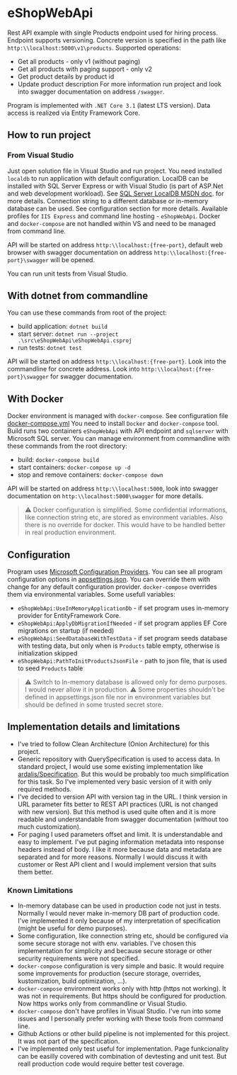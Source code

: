 # eShopWebApi
Rest API example with single Products endpoint used for hiring process. Endpoint supports versioning. Concrete version is specified in the path like `http:\\localhost:5000\v1\products`.
Supported operations:
* Get all products - only v1 (without paging)
* Get all products with paging support - only v2
* Get product details by product id
* Update product description
For more information run project and look into swagger documentation on address `/swagger`.

Program is implemented with `.NET Core 3.1` (latest LTS version). Data access is realized via Entity Framework Core.

## How to run project
### From Visual Studio
Just open solution file in Visual Studio and run project. You need installed `localdb` to run application with default configuration. LocalDB can be installed with SQL Server Express or
with Visual Studio (is part of ASP.Net and web development workload). See [SQL Server LocalDB MSDN doc](https://docs.microsoft.com/en-us/sql/database-engine/configure-windows/sql-server-express-localdb?view=sql-server-ver15).
for more details. Connection string to a different database or in-memory database can be used. See configuration section for more details.
Available profiles for `IIS Express` and command line hosting - `eShopWebApi`. Docker and `docker-compose` are not handled within VS and need to be managed from command line.

API will be started on address `http:\\localhost:{free-port}`, default web browser with swagger documentation on address `http:\\localhost:{free-port}\swagger` will be opened.

You can run unit tests from Visual Studio.

## With dotnet from commandline
You can use these commands from root of the project:
* build application: `dotnet build`
* start server: `dotnet run --project .\src\eShopWebApi\eShopWebApi.csproj`
* run tests: `dotnet test`

API will be started on address `http:\\localhost:{free-port}`. Look into the commandline for concrete address. Look into `http:\\localhost:{free-port}\swagger` for swagger documentation.

## With Docker
Docker environment is managed with `docker-compose`. See configuration file [docker-compose.yml](./docker-compose.yml) You need to install `Docker` and `docker-compose` tool.
Build runs two containers `eShopWebApi` with API endpoint and `sqlserver` with Microsoft SQL server.
You can manage environment from commandline with these commands from the root directory:
* build: `docker-compose build`
* start containers: `docker-compose up -d`
* stop and remove containers: `docker-compose down`

API will be started on address `http:\\localhost:5000`, look into swagger documentation on `http:\\localhost:5000\swagger` for more details.

> :warning: Docker configuration is simplified. Some confidential informations, like connection string etc, are stored as environment variables. Also there is no override for docker. This would have to be handled better in real production environment.

## Configuration
Program uses [Microsoft Configuration Providers](https://docs.microsoft.com/en-us/aspnet/core/fundamentals/configuration/?view=aspnetcore-3.1). You can see all program configuration
options in [appsettings.json](./src/eShopWebApi/appsettings.json). You can override them with change for any default configuration provider. `docker-compose` overrides them via environmental variables.
Some usefull variables:
* `eShopWebApi:UseInMemoryApplicationDb` - if set program uses in-memory provider for EntityFramework Core.
* `eShopWebApi:ApplyDbMigrationIfNeeded` - if set program applies EF Core migrations on startup (if needed)
* `eShopWebApi:SeedDatabaseWithTestData` - if set program seeds database with testing data, but only when is `Products` table empty, otherwise is initialization skipped
* `eShopWebApi:PathToInitProductsJsonFile` - path to json file, that is used to seed `Products` table

> :warning: Switch to In-memory database is allowed only for demo purposes. I would never allow it in production.
> :warning: Some properties shouldn't be defined in appsettings.json file nor in environment variables but should be defined in some trusted secret store.

## Implementation details and limitations
* I've tried to follow Clean Architecture (Onion Architecture) for this project. 
* Generic repository with QuerySpecification is used to access data. In standard project, I would use some existing implementation like [ardalis/Specification](https://github.com/ardalis/Specification).
But this would be probably too much simplification for this task. So I've implemented very basic version of it with only required methods.
* I've decided to version API with version tag in the URL. I think version in URL parameter fits better to REST API practices (URL is not changed with new version). But this method
is used quite often and it is more readable and understandable from swagger documentation (without too much customization).
* For paging I used parameters offset and limit. It is understandable and easy to implement. I've put paging information metadata into response headers instead of body. I like it more
because data and metadata are separated and for more reasons. Normally I would discuss it with customer or Rest API client and I would implement version that suits them better.

### Known Limitations
* In-memory database can be used in production code not just in tests. Normally I would never make in-memory DB part of production code. I've implemented it only because of my
interpretation of specification (might be useful for demo purposes).
* Some configuration, like connection string etc, should be configured via some secure storage not with env. variables. I've chosen this implementation for simplicity and because
secure storage or other security requirements were not specified.
* `docker-compose` configuration is very simple and basic. It would require some improvements for production (secure storage, overrides, kustomization, build optimization, ...).
* `docker-compose` environment works only with http (https not working). It was not in requirements. But https should be configured for production. Now https works only from commandline or Visual Studio.
* `docker-compose` don't have profiles in Visual Studio. I've run into some issues and I personally prefer working with these tools from command line.
* Github Actions or other build pipeline is not implemented for this project. It was not part of the specification.
* I've implemented only test useful for implementation. Page funkcionality can be easilly covered with combination of devtesting and unit test.
But reall production code would require better test coverage.